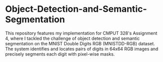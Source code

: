 # Object-Detection-and-Semantic-Segmentation
This repository features my implementation for CMPUT 328's Assignment 4, where I tackled the challenge of object detection and semantic segmentation on the MNIST Double Digits RGB (MNISTDD-RGB) dataset. The system identifies and locates pairs of digits in 64x64 RGB images and precisely segments each digit with pixel-wise masks.
